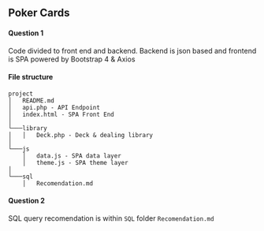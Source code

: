 ## Poker Cards 
#### Question 1
Code divided to front end and backend. Backend is json based and frontend is SPA powered by Bootstrap 4 & Axios
#### File structure
```
project
│   README.md
│   api.php - API Endpoint    
│   index.html - SPA Front End
│  
└───library
│   │   Deck.php - Deck & dealing library
│  
└───js
    │   data.js - SPA data layer
    │   theme.js - SPA theme layer
│  
└───sql
    │   Recomendation.md
```
#### Question 2
SQL query recomendation is within `SQL` folder `Recomendation.md`
